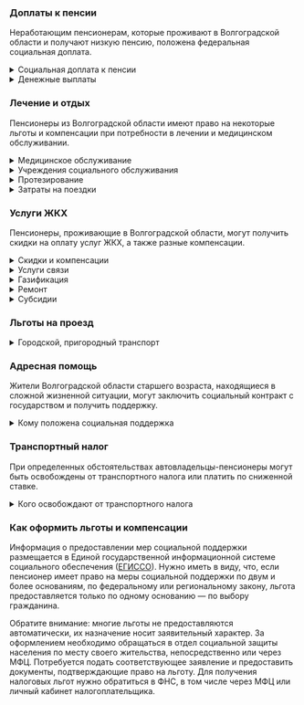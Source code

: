 ### Доплаты к пенсии
Неработающим пенсионерам, которые проживают в Волгоградской области и получают низкую пенсию, положена федеральная социальная доплата.
<details>
<summary>Социальная доплата к пенсии</summary>

В Волгоградской области региональный прожиточный минимум пенсионера ниже общефедерального (в 2021 году — 10 022 рубля). Поэтому неработающим пенсионерам с низким размером пенсии производится федеральная социальная доплата к пенсии до прожиточного минимума пенсионера. Для её назначения в настоящее время необходимо обращаться в территориальное отделение Пенсионного фонда по месту своего жительства. С 2022 года доплата будет назначаться автоматически.
</details>
<details>
<summary>Денежные выплаты</summary>

Если пенсионер относится к льготной категории, ему полагается ежемесячная денежная выплата (ЕДВ), которая регулярно индексируется.

В [Волгоградской](https://docs.cntd.ru/document/432835725) области ЕДВ ветеранов труда составляет 565 рублей. Ветераны труда Волгоградской области, доход которых не превышает 1,5 прожиточных минимума, получают 596 рублей. По 681 рублю полагается труженикам тыла и жертвам политических репрессий. Детям Сталинграда (это пенсионеры, находившиеся в несовершеннолетнем возрасте с 23 августа 1942 года по 2 февраля 1943 года на территориях боевых действий Сталинграда) выплачивается 426 рублей ежемесячно.
</details>

### Лечение и отдых
Пенсионеры из Волгоградской области имеют право на некоторые льготы и компенсации при потребности в лечении и медицинском обслуживании.
<details>
<summary>Медицинское обслуживание</summary>

В [Волгоградской](https://docs.cntd.ru/document/432835725) области ветераны труда, труженики тыла, жертвы политических репрессий и дети Сталинградасохраняют обслуживание в поликлиниках и других медицинских учреждениях, к которым они были прикреплены в период работы до выхода на пенсию, а также имеют право на внеочередное оказание медицинской помощи.
</details>
<details>
<summary>Учреждения социального обслуживания</summary>

Внеочередной приём в дома-интернаты для престарелых и инвалидов, учреждения социального обслуживания предоставляется труженикам тыла и жертвам политических репрессий.
</details>
<details>
<summary>Протезирование</summary>

Труженики тыла и реабилитированные пенсионеры Волгоградской области, а также не имеющие инвалидности пенсионеры и мужчины старше 60 лет, а женщины — 55 лет бесплатно обеспечиваются протезами, протезно-ортопедическими изделиями и слуховыми аппаратами.
</details>
<details>
<summary>Затраты на поездки</summary>

В [Волгоградской](https://docs.cntd.ru/document/432835725) области малообеспеченному пенсионеру с доходом ниже одного прожиточного минимума выплачивают социальное пособие на оплату проезда к месту лечения, реабилитации или обследования, но не более 5335 рублей.
</details>

### Услуги ЖКХ
Пенсионеры, проживающие в Волгоградской области, могут получить скидки на оплату услуг ЖКХ, а также разные компенсации. 
<details>
<summary>Скидки и компенсации</summary>

[Волгоградским](https://docs.cntd.ru/document/432835725) ветеранам труда, реабилитированным и пострадавшим от репрессий пенсионерам, а также труженикам тыла и детям Сталинграда выплачивается компенсация в размере 50% за оплату жилого помещения и коммунальных услуг. Компенсируется также оплата взносов на капремонт.

Льготу получают члены семьи реабилитированных волгоградских пенсионеров, репрессированных волгоградцев и тружеников тыла, награждённых медалью «За оборону Сталинграда». В Волгоградской области выплату можно получить только при отсутствии непогашенной задолженности по оплате жилищно-коммунальных услуг, установленной решением суда. В Волгоградской области компенсацию предоставляют исходя из объёмов потребляемых услуг, но не более нормативов потребления.

Одинокие неработающие пенсионеры по достижении 70 лет освобождаются от взносов на капремонт на 50%, а с 80-летнего возраста — полностью. Льгота распространяется также на граждан указанного возраста, семья которых состоит из неработающих граждан пенсионного возраста (мужчины — старше 60 лет, женщины — 55 лет) и (или) инвалидов I и II групп. Компенсация рассчитывается исходя из установленных в регионе минимального взноса на капремонт за 1 кв. метр и размера стандарта нормативной площади жилого помещения.
</details>
<details>
<summary>Услуги связи</summary>

Волгоградским жертвам политических репрессий компенсируются расходы на установку телефона.
</details>
<details>
<summary>Газификация</summary>

В [Волгоградской](https://docs.cntd.ru/document/432835725) области можно однократно получить компенсацию затрат на газификацию жилья в размере 17 715 рублей, но не более фактически потраченной суммы. Выплата полагается малоимущим пенсионерам с доходом ниже одного прожиточного минимума, неработающим одиноким пенсионерам старше 70 лет, инвалидам, участникам и инвалидам ВОВ и их вдовам, труженикам тыла и жертвам политических репрессий.
</details>
<details>
<summary>Ремонт</summary>

В Волгоградской области малообеспеченному пенсионеру с доходом ниже одного прожиточного минимума выплачивают социальную помощь на ремонт или приобретение жизненно необходимых бытовых приборов в размере не более 5335 рублей, а также на первичное приобретение и установку приборов учёта (воды, газа, электроэнергии) — не более 3201 рубля.
</details>
<details>
<summary>Субсидии</summary>

Оформить [субсидию](https://docs.cntd.ru/document/460006214?marker) на оплату жилищно-коммунальных услуг можно при условии, что на их оплату тратится более 22% от совокупного дохода семьи.
</details>

### Льготы на проезд
<details>
<summary>Городской, пригородный транспорт</summary>

В [Волгоградской](https://docs.cntd.ru/document/432835725) области мужчины старше 60 лет, женщины — 55 лет, пенсионеры и инвалиды для льготного проезда на автомобильном, городском электрическом, внутреннем водном и пригородном железнодорожном транспорте могут приобрести социальные проездные билеты. В период с 1 мая по 31 октября они полагаются всем указанным категориям льготников, а в остальное время — только тем, чей доход ниже 1,7 прожиточного минимума (за исключением инвалидов I группы).
</details>

### Адресная помощь
Жители Волгоградской области старшего возраста, находящиеся в сложной жизненной ситуации, могут заключить социальный контракт с государством и получить поддержку.
<details>
<summary>Кому положена социальная поддержка</summary>

Пенсионерам, оказавшимся в трудной жизненной ситуации по не зависящим от них причинам или в связи со стихийным бедствием, экстремальной ситуацией, оказывается адресная помощь. Она предоставляется путём выплаты пособий либо в натуральной форме (обеспечение одеждой, обувью, лекарствами, организация лечения и ухода, проведение ремонта жилья или установка приборов учёта и пр.). С нуждающимися пенсионерами может быть заключён социальный контракт.
</details>

### Транспортный налог
При определенных обстоятельствах автовладельцы-пенсионеры могут быть освобождены от транспортного налога или платить по сниженной ставке. 
<details>
<summary>Кого освобождают от транспортного налога</summary>

В [Волгоградской](https://www.nalog.gov.ru/rn77/service/tax/d1105741/) области освобождены от налога на одно транспортное средство с мощностью двигателя до 100 л. с. ветераны и инвалиды ВОВ и боевых действий, инвалиды I и II групп, граждане, пострадавшие от радиации, а также пенсионеры, имеющие награды «Блокадный Ленинград».
</details>

### Как оформить льготы и компенсации 
Информация о предоставлении мер социальной поддержки размещается в Единой государственной информационной системе социального обеспечения ([ЕГИССО](http://egisso.ru/site/client/#/)). Нужно иметь в виду, что, если пенсионер имеет право на меры социальной поддержки по двум и более основаниям, по федеральному или региональному закону, льгота предоставляется только по одному основанию — по выбору гражданина.

Обратите внимание: многие льготы не предоставляются автоматически, их назначение носит заявительный характер. За оформлением необходимо обращаться в отдел социальной защиты населения по месту своего жительства, непосредственно или через МФЦ. Потребуется подать соответствующее заявление и предоставить документы, подтверждающие право на льготу. Для получения налоговых льгот нужно обратиться в ФНС, в том числе через МФЦ или личный кабинет налогоплательщика.
